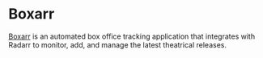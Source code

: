 # Boxarr

[Boxarr](https://github.com/iongpt/boxarr) is an automated box office tracking application that integrates with Radarr to monitor, add, and manage the latest theatrical releases.
